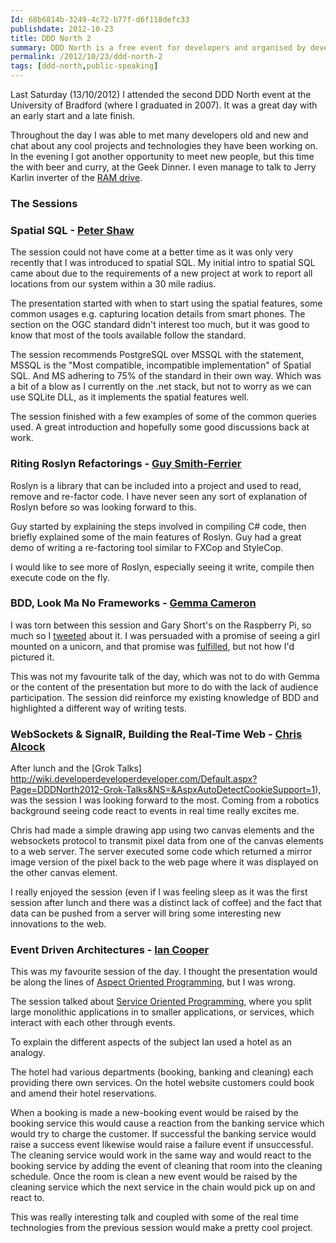 ```yaml
---
Id: 68b6814b-3249-4c72-b77f-d6f118defc33
publishdate: 2012-10-23
title: DDD North 2
summary: DDD North is a free event for developers and organised by developers. These are the sessions I attended.
permalink: /2012/10/23/ddd-north-2
tags: [ddd-north,public-speaking]
---
```

Last Saturday (13/10/2012) I attended the second DDD North event at the University of Bradford (where I graduated in 2007). It was a great day with an early start and a late finish.

Throughout the day I was able to met many developers old and new and chat about any cool projects and technologies they have been working on. In the evening I got another opportunity to meet new people, but this time the with beer and curry, at the Geek Dinner. I even manage to talk to Jerry Karlin inverter of the [RAM drive](https://en.wikipedia.org/wiki/RAM_drive#History_and_operating_system_specifics). 

### The Sessions


### Spatial SQL - [Peter Shaw](http://twitter.com/shawty_ds)

The session could not have come at a better time as it was only very recently that I was introduced to spatial SQL. My initial intro to spatial SQL came about due to the requirements of a new project at work to report all locations from our system within a 30 mile radius.

The presentation started with when to start using the spatial features, some common usages e.g. capturing location details from smart phones. The section on the OGC standard didn't interest too much, but it was good to know that most of the tools available follow the standard.

The session recommends PostgreSQL over MSSQL with the statement, MSSQL is the "Most compatible, incompatible implementation" of Spatial SQL. And MS adhering to 75% of the standard in their own way. Which was a bit of a blow as I currently on the .net stack, but not to worry as we can use SQLite DLL, as it implements the spatial features well.

The session finished with a few examples of some of the common queries used. A great introduction and hopefully some good discussions back at work.

### Riting Roslyn Refactorings - [Guy Smith-Ferrier](http://twitter.com/GuySmithFerrier)

Roslyn is a library that can be included into a project and used to read, remove and re-factor code. I have never seen any sort of explanation of Roslyn before so was looking forward to this.

Guy started by explaining the steps involved in compiling C# code, then briefly explained some of the main features of Roslyn. Guy had a great demo of writing a re-factoring tool similar to FXCop and StyleCop.

I would like to see more of Roslyn, especially seeing it write, compile then execute code on the fly.

### BDD, Look Ma No Frameworks - [Gemma Cameron](http://twitter.com/ruby_gem/)

I was torn between this session and Gary Short's on the Raspberry Pi, so much so I [tweeted](http://twitter.com/ritasker/status/256666304004636672) about it. I was persuaded with a promise of seeing a girl mounted on a unicorn, and that promise was [fulfilled](http://lancsrubygem.files.wordpress.com/2011/06/photo-e1308059032987.jpg?w=350&h=425), but not how I'd pictured it.

This was not my favourite talk of the day, which was not to do with Gemma or the content of the presentation but more to do with the lack of audience participation. The session did reinforce my existing knowledge of BDD and highlighted a different way of writing tests.

### WebSockets & SignalR, Building the Real-Time Web - [Chris Alcock](http://twitter.com/calcock)

After lunch and the [Grok Talks] http://wiki.developerdeveloperdeveloper.com/Default.aspx?Page=DDDNorth2012-Grok-Talks&NS=&AspxAutoDetectCookieSupport=1), was the session I was looking forward to the most. Coming from a robotics background seeing code react to events in real time really excites me.

Chris had made a simple drawing app using two canvas elements and the websockets protocol to transmit pixel data from one of the canvas elements to a web server. The server executed some code which returned a mirror image version of the pixel back to the web page where it was displayed on the other canvas element.

I really enjoyed the session (even if I was feeling sleep as it was the first session after lunch and there was a distinct lack of coffee) and the fact that data can be pushed from a server will bring some interesting new innovations to the web. 

### Event Driven Architectures - [Ian Cooper](http://twitter.com/ICooper)

This was my favourite session of the day. I thought the presentation would be along the lines of [Aspect Oriented Programming](https://www.google.co.uk/search?q=Aspect+Oriented+Programming), but I was wrong.

The session talked about [Service Oriented Programming](https://www.google.co.uk/search?q=Service+Oriented+Programming), where you split large monolithic applications in to smaller applications, or services, which interact with each other through events.

To explain the different aspects of the subject Ian used a hotel as an analogy.

The hotel had various departments (booking, banking and cleaning) each providing there own services. On the hotel website customers could book and amend their hotel reservations.

When a booking is made a new-booking event would be raised by the booking service this would cause a reaction from the banking service which would try to charge the customer. If successful the banking service would raise a success event likewise would raise a failure event if unsuccessful. The cleaning service would work in the same way and would react to the booking service by adding the event of cleaning that room into the cleaning schedule. Once the room is clean a new event would be raised by the cleaning service which the next service in the chain would pick up on and react to.

This was really interesting talk and coupled with some of the real time technologies from the previous session would make a pretty cool project.
